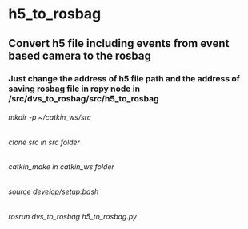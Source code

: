 # h5_to_rosbag
## Convert h5 file including events from event based camera to the rosbag
### Just change the address of h5 file path and the address of saving rosbag file in ropy node in /src/dvs_to_rosbag/src/h5_to_rosbag
###### mkdir -p ~/catkin_ws/src
###### clone src in src folder
###### catkin_make in catkin_ws folder
###### source develop/setup.bash
###### rosrun dvs_to_rosbag h5_to_rosbag.py
